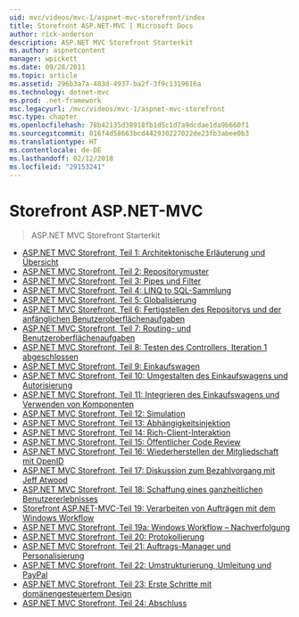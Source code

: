 ```yaml
---
uid: mvc/videos/mvc-1/aspnet-mvc-storefront/index
title: Storefront ASP.NET-MVC | Microsoft Docs
author: rick-anderson
description: ASP.NET MVC Storefront Starterkit
ms.author: aspnetcontent
manager: wpickett
ms.date: 09/28/2011
ms.topic: article
ms.assetid: 296b3a7a-483d-4937-ba2f-3f9c1319616a
ms.technology: dotnet-mvc
ms.prod: .net-framework
msc.legacyurl: /mvc/videos/mvc-1/aspnet-mvc-storefront
msc.type: chapter
ms.openlocfilehash: 78b42135d38918fb1d5c1d7a9dcdae1da9b660f1
ms.sourcegitcommit: 016f4d58663bcd442930227022de23fb3abee0b3
ms.translationtype: HT
ms.contentlocale: de-DE
ms.lasthandoff: 02/12/2018
ms.locfileid: "29153241"
---
```

<a name="aspnet-mvc-storefront"></a>Storefront ASP.NET-MVC
====================
> ASP.NET MVC Storefront Starterkit


- [ASP.NET MVC Storefront, Teil 1: Architektonische Erläuterung und Übersicht](aspnet-mvc-storefront-part-1-architectural-discussion-and-overview.md)
- [ASP.NET MVC Storefront, Teil 2: Repositorymuster](aspnet-mvc-storefront-part-2-the-repository-pattern.md)
- [ASP.NET MVC Storefront, Teil 3: Pipes und Filter](aspnet-mvc-storefront-part-3-pipes-and-filters.md)
- [ASP.NET MVC Storefront, Teil 4: LINQ to SQL-Sammlung](aspnet-mvc-storefront-part-4-linq-to-sql-spike.md)
- [ASP.NET MVC Storefront, Teil 5: Globalisierung](aspnet-mvc-storefront-part-5-globalization.md)
- [ASP.NET MVC Storefront, Teil 6: Fertigstellen des Repositorys und der anfänglichen Benutzeroberflächenaufgaben](aspnet-mvc-storefront-part-6-finishing-the-repository-and-initial-ui-work.md)
- [ASP.NET MVC Storefront, Teil 7: Routing- und Benutzeroberflächenaufgaben](aspnet-mvc-storefront-part-7-routing-and-ui-work.md)
- [ASP.NET MVC Storefront, Teil 8: Testen des Controllers, Iteration 1 abgeschlossen](aspnet-mvc-storefront-part-8-testing-controllers-iteration-1-complete.md)
- [ASP.NET MVC Storefront, Teil 9: Einkaufswagen](aspnet-mvc-storefront-part-9-the-shopping-cart.md)
- [ASP.NET MVC Storefront, Teil 10: Umgestalten des Einkaufswagens und Autorisierung](aspnet-mvc-storefront-part-10-shopping-cart-refactor-and-authorization.md)
- [ASP.NET MVC Storefront, Teil 11: Integrieren des Einkaufswagens und Verwenden von Komponenten](aspnet-mvc-storefront-part-11-hooking-up-the-shopping-cart-and-using-components.md)
- [ASP.NET MVC Storefront, Teil 12: Simulation](aspnet-mvc-storefront-part-12-mocking.md)
- [ASP.NET MVC Storefront, Teil 13: Abhängigkeitsinjektion](aspnet-mvc-storefront-part-13-dependency-injection.md)
- [ASP.NET MVC Storefront, Teil 14: Rich-Client-Interaktion](aspnet-mvc-storefront-part-14-rich-client-interaction.md)
- [ASP.NET MVC Storefront, Teil 15: Öffentlicher Code Review](aspnet-mvc-storefront-part-15-public-code-review.md)
- [ASP.NET MVC Storefront, Teil 16: Wiederherstellen der Mitgliedschaft mit OpenID](aspnet-mvc-storefront-part-16-membership-redo-with-openid.md)
- [ASP.NET MVC Storefront, Teil 17: Diskussion zum Bezahlvorgang mit Jeff Atwood](aspnet-mvc-storefront-part-17-checkout-with-jeff-atwood.md)
- [ASP.NET MVC Storefront, Teil 18: Schaffung eines ganzheitlichen Benutzererlebnisses](aspnet-mvc-storefront-part-18-creating-an-experience.md)
- [Storefront ASP.NET-MVC-Teil 19: Verarbeiten von Aufträgen mit dem Windows Workflow](aspnet-mvc-storefront-part-19-processing-orders-with-windows-workflow.md)
- [ASP.NET MVC Storefront, Teil 19a: Windows Workflow – Nachverfolgung](aspnet-mvc-storefront-part-19a-windows-workflow-followup.md)
- [ASP.NET MVC Storefront, Teil 20: Protokollierung](aspnet-mvc-storefront-part-20-logging.md)
- [ASP.NET MVC Storefront, Teil 21: Auftrags-Manager und Personalisierung](aspnet-mvc-storefront-part-21-order-manager-and-personalization.md)
- [ASP.NET MVC Storefront, Teil 22: Umstrukturierung, Umleitung und PayPal](aspnet-mvc-storefront-part-22-restructuring-rerouting-and-paypal.md)
- [ASP.NET MVC Storefront, Teil 23: Erste Schritte mit domänengesteuertem Design](aspnet-mvc-storefront-part-23-getting-started-with-domain-driven-design.md)
- [ASP.NET MVC Storefront, Teil 24: Abschluss](aspnet-mvc-storefront-part-24-finis.md)
